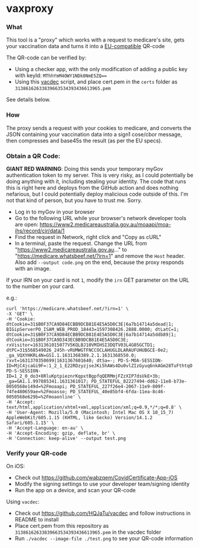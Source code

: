 # vaxproxy

### What
This tool is a "proxy" which works with a request to medicare's site, gets your vaccination data and turns it into a [EU-compatible](https://ec.europa.eu/info/live-work-travel-eu/coronavirus-response/safe-covid-19-vaccines-europeans/eu-digital-covid-certificate_en) QR-code

The QR-code can be verified by:
- Using a checker app, with the only modification of adding a public key with keyId: `MThhYmM4OWY1NDk0NmE5ZQ==`
- Using this [vacdec](https://github.com/HQJaTu/vacdec) script, and place cert.pem in the `certs` folder as `31386162633839663534393436613965.pem`

See details below.

### How
The proxy sends a request with your cookies to medicare, and converts the JSON containing your vaccination data into a sign1 cose/cbor message, then compresses and base45s the result (as per the EU specs).

### Obtain a QR Code:

**GIANT RED WARNING**: Doing this sends your temporary myGov authentication token to my server. This is very risky, as I could potentially be doing anything with it, including stealing your identity. The code that runs this is right here and deploys from the GitHub action and does nothing nefarious, but I could potentially deploy malicious code outside of this. I'm not that kind of person, but you have to trust me. Sorry.

- Log in to myGov in your browser
- Go to the following URL while your browser's network developer tools are open: https://www2.medicareaustralia.gov.au/moaapi/moa-ihs/record/cir/data/1
- Find the request in Network, right click and "Copy as cURL"
- In a terminal, paste the request. Change the URL from "https://www2.medicareaustralia.gov.au..." to "https://medicare.whatsbeef.net/?irn=1" and remove the `Host` header. Also add `--output code.png` on the end, because the proxy responds with an image.

If your IRN on your card is not `1`, modify the `irn` GET parameter on the URL to the number on your card.

e.g.:
```
curl 'https://medicare.whatsbeef.net/?irn=1' \
-X 'GET' \
-H 'Cookie: dtCookie=31$B0F37CA9D84ECBB9DCB81E4E5A5D0C3E|6a7b14714a5dead|1; BIGipServerPO_ISAM_WEB_PROD_18443=1597308426.2888.0000; dtLatC=1; dtCookie=31$B0F37CA9D84ECBB9DCB81E4E5A5D0C3E|6a7b14714a5ddb89|1; dtCookie=31$B0F37CA9D343ECBB9DCB81E4E5A5D0C3E; rxVisitor=1631361015077V5KQLBJ10VMIHSI3DQTV03L4G05GCTD1; dtPC=31$568549026_245h-vRUMWGTFNCCOCLAHUGLDLARAUFUHUBGCE-0e2; _ga_VQXYHKRL4N=GS1.1.1631368389.2.1.1631368550.0; rxvt=1631370350699|1631367601640; dtSa=-; PD-S-MOA-SESSION-ID=MjC4jcaGi9F=:1_2_1_E22RDzyzjseJKi5hAWs4Du0vlZIzGyuq6nkAGm28TuFthtqO|; PD-S-SESSION-ID=1_2_0_do3+8RluKptpieznrKqpxtBgpfqQERMmjFZzXIP7dsUkE+3b; _ga=GA1.1.997885341.1631361017; PD_STATEFUL_82227494-dd62-11e8-b73e-0050568e149d=%2Fmoaapi; PD_STATEFUL_227f26e4-2067-11e9-809f-74fe480659ae=%2Fmoasso; PD_STATEFUL_40e85bf4-6fda-11ea-8c46-0050568e629b=%2Fmoaonline' \
-H 'Accept: text/html,application/xhtml+xml,application/xml;q=0.9,*/*;q=0.8' \
-H 'User-Agent: Mozilla/5.0 (Macintosh; Intel Mac OS X 10_15_7) AppleWebKit/605.1.15 (KHTML, like Gecko) Version/14.1.2 Safari/605.1.15' \
-H 'Accept-Language: en-au' \
-H 'Accept-Encoding: gzip, deflate, br' \
-H 'Connection: keep-alive' --output test.png
```

### Verify your QR-code
On iOS:
- Check out https://github.com/wabzqem/CovidCertificate-App-iOS
- Modify the signing settings to use your developer team/signing identity
- Run the app on a device, and scan your QR-code

Using `vacdec`:
- Check out https://github.com/HQJaTu/vacdec and follow instructions in README to install
- Place cert.pem from this repository as `31386162633839663534393436613965.pem` in the vacdec folder
- Run `./vacdec --image-file ./test.png` to see your QR-code information
